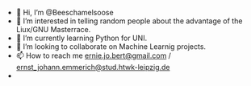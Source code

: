 - 👋 Hi, I’m @Beeschamelsoose
- 👀 I’m interested in telling random people about the advantage of the Liux/GNU Masterrace.
- 🌱 I’m currently learning Python for UNI.
- 💞️ I’m looking to collaborate on Machine Learnig projects.
- 📫 How to reach me ernie.jo.bert@gmail.com / ernst_johann.emmerich@stud.htwk-leipzig.de
- 

<!---
Beeschamelsoose/Beeschamelsoose is a ✨ special ✨ repository because its `README.md` (this file) appears on your GitHub profile.
You can click the Preview link to take a look at your changes.
--->
